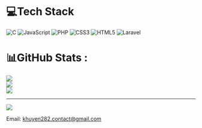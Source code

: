 
# 💻Tech Stack
![C](https://img.shields.io/badge/c-%2300599C.svg?style=for-the-badge&logo=c&logoColor=white) ![JavaScript](https://img.shields.io/badge/javascript-%23323330.svg?style=for-the-badge&logo=javascript&logoColor=%23F7DF1E) ![PHP](https://img.shields.io/badge/php-%23777BB4.svg?style=for-the-badge&logo=php&logoColor=white) ![CSS3](https://img.shields.io/badge/css3-%231572B6.svg?style=for-the-badge&logo=css3&logoColor=white) ![HTML5](https://img.shields.io/badge/html5-%23E34F26.svg?style=for-the-badge&logo=html5&logoColor=white) ![Laravel](https://img.shields.io/badge/laravel-%23FF2D20.svg?style=for-the-badge&logo=laravel&logoColor=white)
# 📊GitHub Stats :
![](https://github-readme-stats.vercel.app/api?username=contact-khuyen&theme=radical&hide_border=false&include_all_commits=false&count_private=false)<br/>
![](https://github-readme-streak-stats.herokuapp.com/?user=contact-khuyen&theme=radical&hide_border=false)<br/>
![](https://github-readme-stats.vercel.app/api/top-langs/?username=contact-khuyen&theme=radical&hide_border=false&include_all_commits=false&count_private=false&layout=compact)

---
[![](https://visitcount.itsvg.in/api?id=contact-khuyen&icon=0&color=0)](https://visitcount.itsvg.in)

Email: khuyen282.contact@gmail.com
